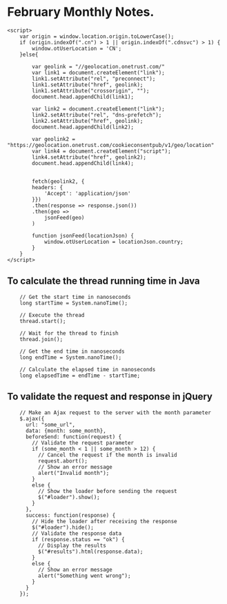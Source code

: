 # February Monthly Notes.

	<script>
		var origin = window.location.origin.toLowerCase();
		if (origin.indexOf(".cn") > 1 || origin.indexOf(".cdnsvc") > 1) {
			window.otUserLocation = 'CN';
		}else{
			
			var geolink = "//geolocation.onetrust.com/"
			var link1 = document.createElement("link");
			link1.setAttribute("rel", "preconnect");
			link1.setAttribute("href", geolink);
			link1.setAttribute("crossorigin", "");
			document.head.appendChild(link1);

			var link2 = document.createElement("link");
			link2.setAttribute("rel", "dns-prefetch");
			link2.setAttribute("href", geolink);
			document.head.appendChild(link2);

			var geolink2 = "https://geolocation.onetrust.com/cookieconsentpub/v1/geo/location"
			var link4 = document.createElement("script");
			link4.setAttribute("href", geolink2);
			document.head.appendChild(link4);


			fetch(geolink2, {
			headers: {
				'Accept': 'application/json'
			}})
			.then(response => response.json())
			.then(geo => 
				jsonFeed(geo)
			)
			
			function jsonFeed(locationJson) {
				window.otUserLocation = locationJson.country;
			}
		}
	</script>

## To calculate the thread running time in Java

		// Get the start time in nanoseconds
		long startTime = System.nanoTime();

		// Execute the thread
		thread.start();

		// Wait for the thread to finish
		thread.join();

		// Get the end time in nanoseconds
		long endTime = System.nanoTime();

		// Calculate the elapsed time in nanoseconds
		long elapsedTime = endTime - startTime;


## To validate the request and response in jQuery	


		// Make an Ajax request to the server with the month parameter
		$.ajax({
		  url: "some_url",
		  data: {month: some_month},
		  beforeSend: function(request) {
			// Validate the request parameter
			if (some_month < 1 || some_month > 12) {
			  // Cancel the request if the month is invalid
			  request.abort();
			  // Show an error message
			  alert("Invalid month");
			}
			else {
			  // Show the loader before sending the request
			  $("#loader").show();
			}
		  },
		  success: function(response) {
			// Hide the loader after receiving the response
			$("#loader").hide();
			// Validate the response data
			if (response.status == "ok") {
			  // Display the results
			  $("#results").html(response.data);
			}
			else {
			  // Show an error message
			  alert("Something went wrong");
			}
		  }
		});


	
